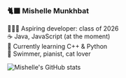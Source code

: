 ### 🐈‍⬛ Mishelle Munkhbat 

👩🏻‍💻 Aspiring developer: class of 2026 <br/>
☕ Java, JavaScript (at the moment) <br/>
💬 Currently learning C++ & Python <br/>
🪷 Swimmer, pianist, cat lover <br/>

![Mishelle's GitHub stats](https://github-readme-stats.vercel.app/api?username=mmishellemm&show_icons=true&theme=bear)
